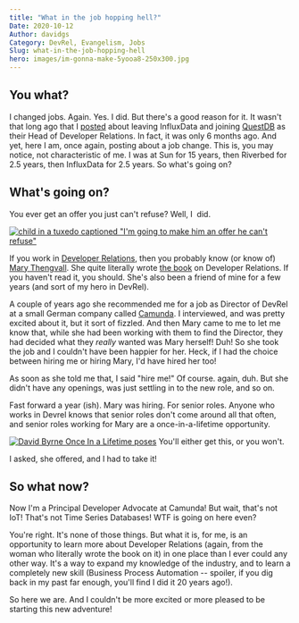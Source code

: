```yaml
---
title: "What in the job hopping hell?"
Date: 2020-10-12
Author: davidgs
Category: DevRel, Evangelism, Jobs
Slug: what-in-the-job-hopping-hell
hero: images/im-gonna-make-5yooa8-250x300.jpg
---
```


## You what?

I changed jobs. Again. Yes. I did. But there's a good reason for it. It wasn't that long ago that I [posted](/posts/work/its-time-series-all-the-way-down/) about leaving InfluxData and joining [QuestDB](http://questdb.io) as their Head of Developer Relations. In fact, it was only 6 months ago. And yet, here I am, once again, posting about a job change. This is, you may notice, not characteristic of me. I was at Sun for 15 years, then Riverbed for 2.5 years, then InfluxData for 2.5 years. So what's going on?

## What's going on?

You ever get an offer you just can't refuse? Well, I  did.

[![child in a tuxedo captioned "I'm going to make him an offer he can't refuse"](/posts/work/images/im-gonna-make-5yooa8-250x300.jpg)](/posts/work/images/im-gonna-make-5yooa8.jpg)

If you work in [Developer Relations](http://devrelcollective.fun), then you probably know (or know of) [Mary Thengvall](https://twitter.com/mary_grace). She quite literally wrote [the book](https://www.amazon.com/dp/1484237471/ref=cm_sw_em_r_mt_dp_2eiHFbV0TNHX9) on Developer Relations. If you haven't read it, you should. She's also been a friend of mine for a few years (and sort of my hero in DevRel).

A couple of years ago she recommended me for a job as Director of DevRel at a small German company called [Camunda](https://camunda.com/). I interviewed, and was pretty excited about it, but it sort of fizzled. And then Mary came to me to let me know that, while she had been working with them to find the Director, they had decided what they *really* wanted was Mary herself! Duh! So she took the job and I couldn't have been happier for her. Heck, if I had the choice between hiring me or hiring Mary, I'd have hired her too!

As soon as she told me that, I said "hire me!" Of course. again, duh. But she didn't have any openings, was just settling in to the new role, and so on.

Fast forward a year (ish). Mary was hiring. For senior roles. Anyone who works in Devrel knows that senior roles don't come around all that often, and senior roles working for Mary are a once-in-a-lifetime opportunity.

[![David Byrne Once In a Lifetime poses](/posts/work/images//9d069efc9e47c091c0d18d041ed863f0-210x300.png)](/posts/work/images/9d069efc9e47c091c0d18d041ed863f0.png) You'll either get this, or you won't.

I asked, she offered, and I had to take it!

## So what now?

Now I'm a Principal Developer Advocate at Camunda! But wait, that's not IoT! That's not Time Series Databases! WTF is going on here even?

You're right. It's none of those things. But what it is, for me, is an opportunity to learn more about Developer Relations (again, from the woman who literally wrote the book on it) in one place than I ever could any other way. It's a way to expand my knowledge of the industry, and to learn a completely new skill (Business Process Automation -- spoiler, if you dig back in my past far enough, you'll find I did it 20 years ago!).

So here we are. And I couldn't be more excited or more pleased to be starting this new adventure!
